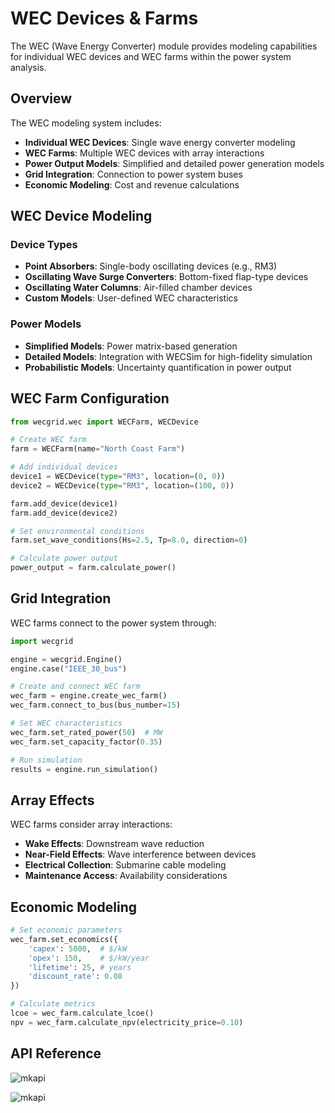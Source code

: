 # WEC Devices & Farms

The WEC (Wave Energy Converter) module provides modeling capabilities for individual WEC devices and WEC farms within the power system analysis.

## Overview

The WEC modeling system includes:

- **Individual WEC Devices**: Single wave energy converter modeling
- **WEC Farms**: Multiple WEC devices with array interactions
- **Power Output Models**: Simplified and detailed power generation models
- **Grid Integration**: Connection to power system buses
- **Economic Modeling**: Cost and revenue calculations

## WEC Device Modeling

### Device Types
- **Point Absorbers**: Single-body oscillating devices (e.g., RM3)
- **Oscillating Wave Surge Converters**: Bottom-fixed flap-type devices
- **Oscillating Water Columns**: Air-filled chamber devices
- **Custom Models**: User-defined WEC characteristics

### Power Models
- **Simplified Models**: Power matrix-based generation
- **Detailed Models**: Integration with WECSim for high-fidelity simulation
- **Probabilistic Models**: Uncertainty quantification in power output

## WEC Farm Configuration

```python
from wecgrid.wec import WECFarm, WECDevice

# Create WEC farm
farm = WECFarm(name="North Coast Farm")

# Add individual devices
device1 = WECDevice(type="RM3", location=(0, 0))
device2 = WECDevice(type="RM3", location=(100, 0))

farm.add_device(device1)
farm.add_device(device2)

# Set environmental conditions
farm.set_wave_conditions(Hs=2.5, Tp=8.0, direction=0)

# Calculate power output
power_output = farm.calculate_power()
```

## Grid Integration

WEC farms connect to the power system through:

```python
import wecgrid

engine = wecgrid.Engine()
engine.case("IEEE_30_bus")

# Create and connect WEC farm
wec_farm = engine.create_wec_farm()
wec_farm.connect_to_bus(bus_number=15)

# Set WEC characteristics
wec_farm.set_rated_power(50)  # MW
wec_farm.set_capacity_factor(0.35)

# Run simulation
results = engine.run_simulation()
```

## Array Effects

WEC farms consider array interactions:

- **Wake Effects**: Downstream wave reduction
- **Near-Field Effects**: Wave interference between devices
- **Electrical Collection**: Submarine cable modeling
- **Maintenance Access**: Availability considerations

## Economic Modeling

```python
# Set economic parameters
wec_farm.set_economics({
    'capex': 5000,  # $/kW
    'opex': 150,    # $/kW/year
    'lifetime': 25, # years
    'discount_rate': 0.08
})

# Calculate metrics
lcoe = wec_farm.calculate_lcoe()
npv = wec_farm.calculate_npv(electricity_price=0.10)
```

## API Reference

![mkapi](wecgrid.wec.wecfarm.WECFarm)

![mkapi](wecgrid.wec.wecdevice.WECDevice)